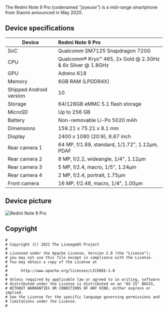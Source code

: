 The Redmi Note 9 Pro (codenamed _"joyeuse"_) is a mid-range smartphone from Xiaomi announced in May 2020.

## Device specifications

| Device                  | Redmi Note 9 Pro                                            |
| ----------------------- | :---------------------------------------------------------- |
| SoC                     | Qualcomm SM7125 Snapdragon 720G                             |
| CPU                     | Qualcomm® Kryo™ 465, 2x Gold @ 2.3GHz & 6x Silver @ 1.8GHz  |
| GPU                     | Adreno 618                                                  |
| Memory                  | 6GB RAM (LPDDR4X)                                           |
| Shipped Android version | 10                                                          |
| Storage                 | 64/128GB eMMC 5.1 flash storage                             |
| MicroSD                 | Up to 256 GB                                                |
| Battery                 | Non-removable Li-Po 5020 mAh                                |
| Dimensions              | 159.21 x 75.21 x 8.1 mm                                     |
| Display                 | 2400 x 1080 (20:9), 6.67 inch                               |
| Rear camera 1           | 64 MP, f/1.89, standard, 1/1.72", 1.12µm, PDAF              |
| Rear camera 2           | 8 MP, f/2.2, wideangle, 1/4", 1.12µm                        |
| Rear camera 3           | 5 MP, f/2.4, macro, 1/5", 1.24µm                            |
| Rear camera 4           | 2 MP, f/2.4, portrait, 1.75µm                               |
| Front camera            | 16 MP, f/2.48, macro, 1/4", 1.00µm                          |


## Device picture

![Redmi Note 9 Pro](https://hd2.tudocdn.net/901415)

## Copyright

```
#
# Copyright (C) 2021 The LineageOS Project
#
# Licensed under the Apache License, Version 2.0 (the "License");
# you may not use this file except in compliance with the License.
# You may obtain a copy of the License at
#
#      http://www.apache.org/licenses/LICENSE-2.0
#
# Unless required by applicable law or agreed to in writing, software
# distributed under the License is distributed on an "AS IS" BASIS,
# WITHOUT WARRANTIES OR CONDITIONS OF ANY KIND, either express or implied.
# See the License for the specific language governing permissions and
# limitations under the License.
#
